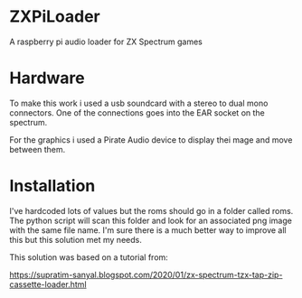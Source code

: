# ZXPiLoader
A raspberry pi audio loader for ZX Spectrum games

# Hardware
To make this work i used a usb soundcard with a stereo to dual mono connectors.  One of the connections goes into the EAR socket on the spectrum.

For the graphics i used a Pirate Audio device to display thei mage and move between them.

# Installation
I've hardcoded lots of values but the roms should go in a folder called roms.  The python script will scan this folder and look for an associated png image with the same file name.  I'm sure there is a much better way to improve all this but this solution met my needs.

This solution was based on a tutorial from:

https://supratim-sanyal.blogspot.com/2020/01/zx-spectrum-tzx-tap-zip-cassette-loader.html
